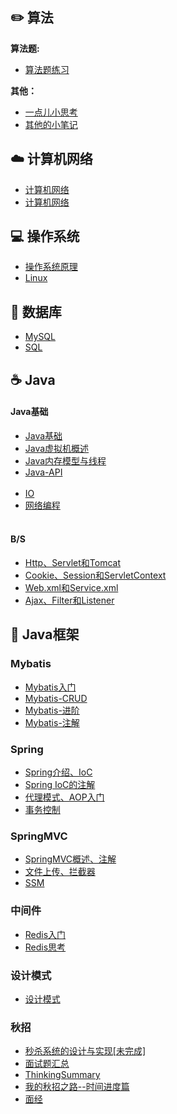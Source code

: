 
## ✏️ 算法

**算法题:**

  - [算法题练习](_source/算法/content-算法题.md)

**其他：**

  - [一点儿小思考](_source/算法/笔试Summary.md)
  - [其他的小笔记](_source/算法/content-algorithm.md)

## ☁️ 计算机网络

- [计算机网络](_source/计算机网络/cnContent.md)
- [计算机网络](_source/计算机网络/趣谈网络协议.md)

## 💻 操作系统

- [操作系统原理](_source/操作系统/osContent.md)
- [Linux](_source/操作系统/LinuxContent.md)

## 💾 数据库

- [MySQL](_source/数据库/MySQL.md)
- [SQL](_source/数据库/SQL.md)

## ☕️ Java

#### Java基础

  - [Java基础](_source/JavaBasics/Java基础.md)
  - [Java虚拟机概述](_source/JavaBasics/Java虚拟机.md)
  - [Java内存模型与线程](_source/JavaBasics/Java内存模型与线程.md)
  - [Java-API](_source/JavaBasics/content-JavaApi.md)<br><br>
  - [IO](_source/JavaBasics/IO.md)
  - [网络编程](_source/JavaBasics/网络编程.md)<br><br>

#### B/S

  - [Http、Servlet和Tomcat](_source/Browser-Server/04ServletAndTomcat.md)
  - [Cookie、Session和ServletContext](_source/Browser-Server/Cookie-Session-servletContex.md)
  - [Web.xml和Service.xml](_source/Browser-Server/Web.xml-Service.xml.md)
  - [Ajax、Filter和Listener](_source/Browser-Server/Ajax-Filter-Listener.md)

## 🎯 Java框架

### Mybatis

  - [Mybatis入门](_source/Mybatis/Mybatis01.md)
  - [Mybatis-CRUD](_source/Mybatis/Mybatis02.md)
  - [Mybatis-进阶](_source/Mybatis/Mybatis03.md)
  - [Mybatis-注解](_source/Mybatis/Mybatis04.md)

### Spring

  - [Spring介绍、IoC](_source/SpringFrameWork/Spring01.md)
  - [Spring IoC的注解](_source/SpringFrameWork/Spring02.md)
  - [代理模式、AOP入门](_source/SpringFrameWork/Spring03.md)
  - [事务控制](_source/SpringFrameWork/Spring04.md)

### SpringMVC

  - [SpringMVC概述、注解](_source/springMVC/springMVC01.md)
  - [文件上传、拦截器](_source/springMVC/springMVC02.md)
  - [SSM](_source/springMVC/springMVC03.md)

### 中间件

  - [Redis入门](_source/中间件/Redis.md)
  - [Redis思考](_source/中间件/Redis面试.md)

### 设计模式

  - [设计模式](_source/架构/设计模式.md)

### 秋招

  - [秒杀系统的设计与实现[未完成]](_source/架构/秒杀系统的设计与实现.md)
  - [面试题汇总](_source/面试题.md)
  - [ThinkingSummary](_source/面试Summary.md)
  - [我的秋招之路--时间进度篇](_source/秋招/我的秋招之路--时间进度篇.md)
  - [面经](_source/秋招/面经.md)